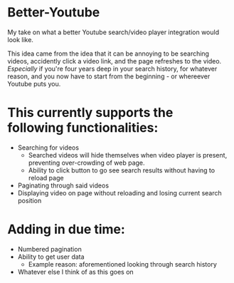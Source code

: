 # Better-Youtube

My take on what a better Youtube search/video player integration would look like.

This idea came from the idea that it can be annoying to be searching videos, accidently click a video link, and the page refreshes to the video. _Especially_ if you're four years deep in your search history, for whatever reason, and you now have to start from the beginning - or whereever Youtube puts you.

# This currently supports the following functionalities:

- Searching for videos
  - Searched videos will hide themselves when video player is present, preventing over-crowding of web page.
  - Ability to click button to go see search results without having to reload page
- Paginating through said videos
- Displaying video on page without reloading and losing current search position

# Adding in due time:

- Numbered pagination
- Ability to get user data
  - Example reason: aforementioned looking through search history
- Whatever else I think of as this goes on
